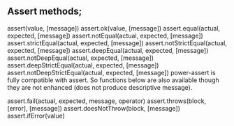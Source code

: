 

## Assert methods;
assert(value, [message])
assert.ok(value, [message])
assert.equal(actual, expected, [message])
assert.notEqual(actual, expected, [message])
assert.strictEqual(actual, expected, [message])
assert.notStrictEqual(actual, expected, [message])
assert.deepEqual(actual, expected, [message])
assert.notDeepEqual(actual, expected, [message])
assert.deepStrictEqual(actual, expected, [message])
assert.notDeepStrictEqual(actual, expected, [message])
power-assert is fully compatible with assert. So functions below are also available though they are not enhanced (does not produce descriptive message).

assert.fail(actual, expected, message, operator)
assert.throws(block, [error], [message])
assert.doesNotThrow(block, [message])
assert.ifError(value)
